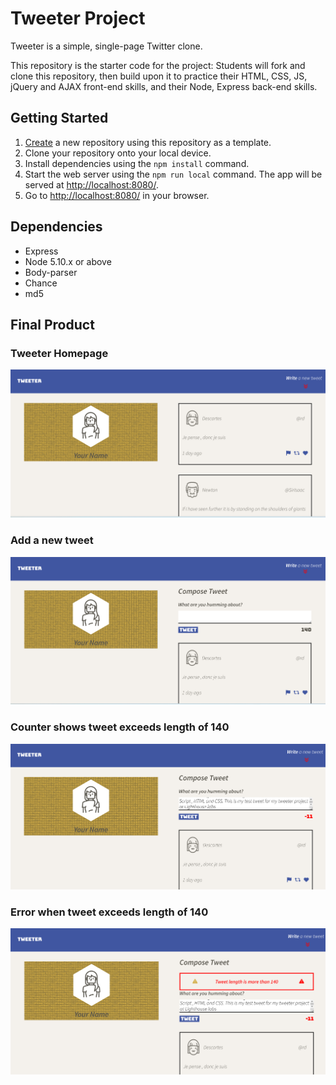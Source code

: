 # Tweeter Project

Tweeter is a simple, single-page Twitter clone.

This repository is the starter code for the project: Students will fork and clone this repository, then build upon it to practice their HTML, CSS, JS, jQuery and AJAX front-end skills, and their Node, Express back-end skills.

## Getting Started

1. [Create](https://docs.github.com/en/repositories/creating-and-managing-repositories/creating-a-repository-from-a-template) a new repository using this repository as a template.
2. Clone your repository onto your local device.
3. Install dependencies using the `npm install` command.
4. Start the web server using the `npm run local` command. The app will be served at <http://localhost:8080/>.
5. Go to <http://localhost:8080/> in your browser.

## Dependencies

- Express
- Node 5.10.x or above
- Body-parser
- Chance
- md5

## Final Product

### Tweeter Homepage

!["Homepage"](https://github.com/GurpreetRandhawa/tweeter/blob/master/docs/home_page.png?raw=true)

### Add a new tweet

!["Add a new tweet"](https://github.com/GurpreetRandhawa/tweeter/blob/master/docs/new_tweet.png?raw=true)

### Counter shows tweet exceeds length of 140

!["Counter shows tweet exceeds length of 140"](https://github.com/GurpreetRandhawa/tweeter/blob/master/docs/tweet_error.png?raw=true)

### Error when tweet exceeds length of 140

!["Error when tweet exceeds length of 140"](https://github.com/GurpreetRandhawa/tweeter/blob/master/docs/tweet-error-container.png?raw=true)
